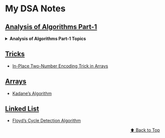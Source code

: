 <div id="top"></div>

# My DSA Notes

## [Analysis of Algorithms Part-1](./Analysis%20of%20Algorithms%20Part-1.md)

  <details>

  <summary><b>Analysis of Algorithms Part-1 Topics</b></summary>

- [The Role of Algorithm](./Analysis%20of%20Algorithms%20Part-1.md#the-role-of-algorithm)
- [Asymptotic Complexity](./Analysis%20of%20Algorithms%20Part-1.md#asymptotic-complexity)
- [Asymptotic NOtation & Growth of Functions](./Analysis%20of%20Algorithms%20Part-1.md#asymptotic-notation-growth-of-functions)
- [Comparing of two functions](./Analysis%20of%20Algorithms%20Part-1.md#comparing-of-two-functions)
- [Order of Growth](./Analysis%20of%20Algorithms%20Part-1.md#order-of-growth)
- [Asymptotic Complexity - Examples](./Analysis%20of%20Algorithms%20Part-1.md#asymptotic-complexity-examples)
- [Worksheet 1.1: Growth of Functions and Run-Time Estimation](./Analysis%20of%20Algorithms%20Part-1.md#worksheet-11-growth-of-functions-and-run-time-estimation)
- [Worksheet 1.2: Asymptotic Complexity](./Analysis%20of%20Algorithms%20Part-1.md#worksheet-12-asymptotic-complexity)
- [Reference](./Analysis%20of%20Algorithms%20Part-1.md#reference)

  </details>

## [Tricks](./Tricks.md)

- [In-Place Two-Number Encoding Trick in Arrays](./Tricks.md#in-place-two-number-encoding-trick-in-arrays)

## [Arrays](./Arrays.md)

- [Kadane’s Algorithm](./Arrays.md#kadanes-algorithm)

## [Linked List](./Linked%20List.md)

- [Floyd’s Cycle Detection Algorithm](./Linked%20List.md#floyd's-cycle-detection-algorithm)

<p align="right"><a href="#top">⬆️ Back to Top</a></p>
